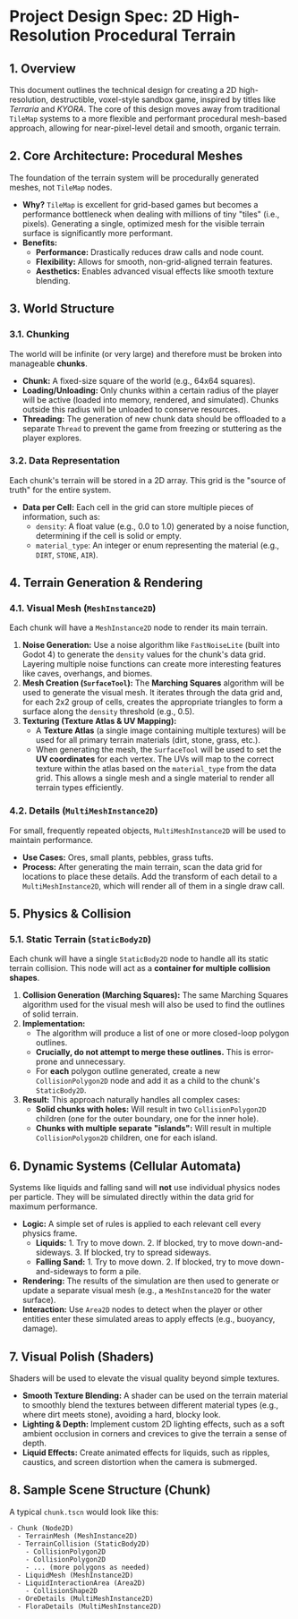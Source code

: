 # Project Design Spec: 2D High-Resolution Procedural Terrain

## 1. Overview

This document outlines the technical design for creating a 2D high-resolution, destructible, voxel-style sandbox game, inspired by titles like _Terraria_ and _KYORA_. The core of this design moves away from traditional `TileMap` systems to a more flexible and performant procedural mesh-based approach, allowing for near-pixel-level detail and smooth, organic terrain.

## 2. Core Architecture: Procedural Meshes

The foundation of the terrain system will be procedurally generated meshes, not `TileMap` nodes.

- **Why?** `TileMap` is excellent for grid-based games but becomes a performance bottleneck when dealing with millions of tiny "tiles" (i.e., pixels). Generating a single, optimized mesh for the visible terrain surface is significantly more performant.
- **Benefits:**
  - **Performance:** Drastically reduces draw calls and node count.
  - **Flexibility:** Allows for smooth, non-grid-aligned terrain features.
  - **Aesthetics:** Enables advanced visual effects like smooth texture blending.

## 3. World Structure

### 3.1. Chunking

The world will be infinite (or very large) and therefore must be broken into manageable **chunks**.

- **Chunk:** A fixed-size square of the world (e.g., 64x64 squares).
- **Loading/Unloading:** Only chunks within a certain radius of the player will be active (loaded into memory, rendered, and simulated). Chunks outside this radius will be unloaded to conserve resources.
- **Threading:** The generation of new chunk data should be offloaded to a separate `Thread` to prevent the game from freezing or stuttering as the player explores.

### 3.2. Data Representation

Each chunk's terrain will be stored in a 2D array. This grid is the "source of truth" for the entire system.

- **Data per Cell:** Each cell in the grid can store multiple pieces of information, such as:
  - `density`: A float value (e.g., 0.0 to 1.0) generated by a noise function, determining if the cell is solid or empty.
  - `material_type`: An integer or enum representing the material (e.g., `DIRT`, `STONE`, `AIR`).

## 4. Terrain Generation & Rendering

### 4.1. Visual Mesh (`MeshInstance2D`)

Each chunk will have a `MeshInstance2D` node to render its main terrain.

1.  **Noise Generation:** Use a noise algorithm like `FastNoiseLite` (built into Godot 4) to generate the `density` values for the chunk's data grid. Layering multiple noise functions can create more interesting features like caves, overhangs, and biomes.
2.  **Mesh Creation (`SurfaceTool`):** The **Marching Squares** algorithm will be used to generate the visual mesh. It iterates through the data grid and, for each 2x2 group of cells, creates the appropriate triangles to form a surface along the `density` threshold (e.g., 0.5).
3.  **Texturing (Texture Atlas & UV Mapping):**
    - A **Texture Atlas** (a single image containing multiple textures) will be used for all primary terrain materials (dirt, stone, grass, etc.).
    - When generating the mesh, the `SurfaceTool` will be used to set the **UV coordinates** for each vertex. The UVs will map to the correct texture within the atlas based on the `material_type` from the data grid. This allows a single mesh and a single material to render all terrain types efficiently.

### 4.2. Details (`MultiMeshInstance2D`)

For small, frequently repeated objects, `MultiMeshInstance2D` will be used to maintain performance.

- **Use Cases:** Ores, small plants, pebbles, grass tufts.
- **Process:** After generating the main terrain, scan the data grid for locations to place these details. Add the transform of each detail to a `MultiMeshInstance2D`, which will render all of them in a single draw call.

## 5. Physics & Collision

### 5.1. Static Terrain (`StaticBody2D`)

Each chunk will have a single `StaticBody2D` node to handle all its static terrain collision. This node will act as a **container for multiple collision shapes**.

1.  **Collision Generation (Marching Squares):** The same Marching Squares algorithm used for the visual mesh will also be used to find the outlines of solid terrain.
2.  **Implementation:**
    - The algorithm will produce a list of one or more closed-loop polygon outlines.
    - **Crucially, do not attempt to merge these outlines.** This is error-prone and unnecessary.
    - For **each** polygon outline generated, create a new `CollisionPolygon2D` node and add it as a child to the chunk's `StaticBody2D`.
3.  **Result:** This approach naturally handles all complex cases:
    - **Solid chunks with holes:** Will result in two `CollisionPolygon2D` children (one for the outer boundary, one for the inner hole).
    - **Chunks with multiple separate "islands":** Will result in multiple `CollisionPolygon2D` children, one for each island.

## 6. Dynamic Systems (Cellular Automata)

Systems like liquids and falling sand will **not** use individual physics nodes per particle. They will be simulated directly within the data grid for maximum performance.

- **Logic:** A simple set of rules is applied to each relevant cell every physics frame.
  - **Liquids:** 1. Try to move down. 2. If blocked, try to move down-and-sideways. 3. If blocked, try to spread sideways.
  - **Falling Sand:** 1. Try to move down. 2. If blocked, try to move down-and-sideways to form a pile.
- **Rendering:** The results of the simulation are then used to generate or update a separate visual mesh (e.g., a `MeshInstance2D` for the water surface).
- **Interaction:** Use `Area2D` nodes to detect when the player or other entities enter these simulated areas to apply effects (e.g., buoyancy, damage).

## 7. Visual Polish (Shaders)

Shaders will be used to elevate the visual quality beyond simple textures.

- **Smooth Texture Blending:** A shader can be used on the terrain material to smoothly blend the textures between different material types (e.g., where dirt meets stone), avoiding a hard, blocky look.
- **Lighting & Depth:** Implement custom 2D lighting effects, such as a soft ambient occlusion in corners and crevices to give the terrain a sense of depth.
- **Liquid Effects:** Create animated effects for liquids, such as ripples, caustics, and screen distortion when the camera is submerged.

## 8. Sample Scene Structure (Chunk)

A typical `chunk.tscn` would look like this:

```
- Chunk (Node2D)
  - TerrainMesh (MeshInstance2D)
  - TerrainCollision (StaticBody2D)
    - CollisionPolygon2D
    - CollisionPolygon2D
    - ... (more polygons as needed)
  - LiquidMesh (MeshInstance2D)
  - LiquidInteractionArea (Area2D)
    - CollisionShape2D
  - OreDetails (MultiMeshInstance2D)
  - FloraDetails (MultiMeshInstance2D)
```
